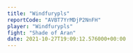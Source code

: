 ```yaml
---
title: "Windfurypls"
reportCode: "AVBT7YrMDjP2NnFH"
player: "Windfurypls"
fight: "Shade of Aran"
date: 2021-10-27T19:09:12.576000+00:00
---
```

